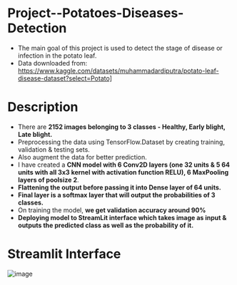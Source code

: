 # Project--Potatoes-Diseases-Detection
- The main goal of this project is used to detect the stage of disease or infection in the potato leaf. 
- Data downloaded from: https://www.kaggle.com/datasets/muhammadardiputra/potato-leaf-disease-dataset?select=Potato]

# Description
- There are **2152 images belonging to 3 classes - Healthy, Early blight, Late blight.**
- Preprocessing the data using TensorFlow.Dataset by creating training, validation & testing sets.
- Also augment the data for better prediction.
- I have created a **CNN model with 6 Conv2D layers (one 32 units & 5 64 units with all 3x3 kernel with activation function RELU), 6 MaxPooling layers of poolsize 2**.
- **Flattening the output before passing it into Dense layer of 64 units.**
- **Final layer is a softmax layer that will output the probabilities of 3 classes.**
- On training the model, **we get validation accuracy around 90%**
- **Deploying model to StreamLit interface which takes image as input & outputs the predicted class as well as the probability of it.** 

# Streamlit Interface

![image](https://github.com/sahilkadu96/Project--Potatoes-Diseases-Detection/assets/106151994/7d00a1bc-eb08-49bb-a6fd-254f16d35182)
